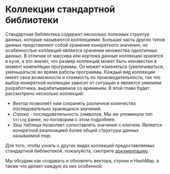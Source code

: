 # Коллекции стандартной библиотеки

Стандартная библиотека содержит несколько полезных структур данных, которые называются *коллекциями*. Большая часть других типов данных представляют собой хранение конкретного значения, но особенностью коллекций является хранение множества однотипных данных. В отличии от массива или кортежа данные коллекции хранятся в куче, а это значит, что размер коллекций может быть неизвестен в момент компиляции программы. Он может изменяться (увеличиваться, уменьшаться) во время работы программы. Каждый вид коллекции имеет свои возможности и стоимость по производительности, так что выбор конкретной коллекции зависит от ситуации и является умением разработчика, вырабатываемое со временем. В этой главе будет рассмотрено несколько коллекций:

- *Вектор* позволяет нам сохранять различное количество последовательно хранящихся значений.
- *Строка* - последовательность символов. Мы же упоминали тип `String` ранее, но поговорим о этом подробнее.
- *Хеш таблица* позволяет сопоставлять значение с ключом. Является конкретной реализацией более общей структуры данных называемой *map*.

Для того, чтобы узнать о других видах коллекций предоставляемых стандартной библиотекой, пожалуйста, смотрите [документацию](https://doc.rust-lang.org/std/collections/index.html).

Мы обсудим как создавать и обновлять вектора, строки и HashMap, а также что делает каждую из них особенной.
